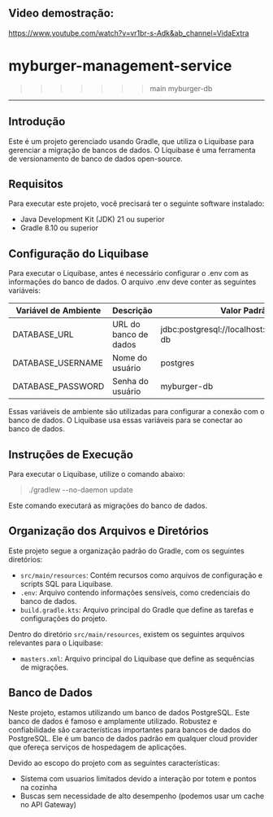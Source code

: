 ## Video demostração: 
https://www.youtube.com/watch?v=vr1br-s-Adk&ab_channel=VidaExtra

# myburger-management-service
>>>>>>> main
myburger-db
---

## Introdução
Este é um projeto gerenciado usando Gradle, que utiliza o Liquibase para gerenciar a migração de bancos de dados. O Liquibase é uma ferramenta de versionamento de banco de dados open-source.

## Requisitos
Para executar este projeto, você precisará ter o seguinte software instalado:

- Java Development Kit (JDK) 21 ou superior
- Gradle 8.10 ou superior

## Configuração do Liquibase

Para executar o Liquibase, antes é necessário configurar o .env com as informações do banco de dados. O arquivo .env deve conter as seguintes variáveis:

| Variável de Ambiente | Descrição             | Valor Padrão                                 |
|----------------------|-----------------------|----------------------------------------------|
| DATABASE_URL         | URL do banco de dados | jdbc:postgresql://localhost:5432/myburger-db |
| DATABASE_USERNAME    | Nome do usuário       | postgres                                     |
| DATABASE_PASSWORD    | Senha do usuário      | myburger-db                                  |

Essas variáveis de ambiente são utilizadas para configurar a conexão com o banco de dados. O Liquibase usa essas variáveis para se conectar ao banco de dados.

## Instruções de Execução

Para executar o Liquibase, utilize o comando abaixo:
> ./gradlew --no-daemon update

Este comando executará as migrações do banco de dados.

## Organização dos Arquivos e Diretórios

Este projeto segue a organização padrão do Gradle, com os seguintes diretórios:
- `src/main/resources`: Contém recursos como arquivos de configuração e scripts SQL para Liquibase.
- `.env`: Arquivo contendo informações sensíveis, como credenciais do banco de dados.
- `build.gradle.kts`: Arquivo principal do Gradle que define as tarefas e configurações do projeto.

Dentro do diretório `src/main/resources`, existem os seguintes arquivos relevantes para o Liquibase:
- `masters.xml`: Arquivo principal do Liquibase que define as sequências de migrações.

## Banco de Dados

Neste projeto, estamos utilizando um banco de dados PostgreSQL. Este banco de dados é famoso e amplamente utilizado. 
Robustez e confiabilidade são características importantes para bancos de dados do PostgreSQL. Ele é um banco de dados 
padrão em qualquer cloud provider que ofereça serviços de hospedagem de aplicações.

Devido ao escopo do projeto com as seguintes características: 
- Sistema com usuarios limitados devido a interação por totem e pontos na cozinha
- Buscas sem necessidade de alto desempenho (podemos usar um cache no API Gateway)


